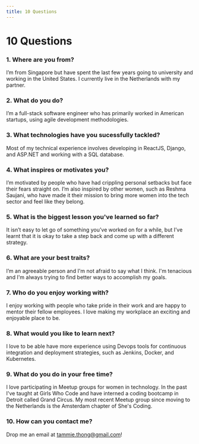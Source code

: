 ```yaml
---
title: 10 Questions
---
```


# 10 Questions

### 1. Where are you from?

I’m from Singapore but have spent the last few years going to university and working in the United States. I currently live in the Netherlands with my partner.

### 2. What do you do?

I’m a full-stack software engineer who has primarily worked in American startups, using agile development methodologies.

### 3. What technologies have you sucessfully tackled?

Most of my technical experience involves developing in ReactJS, Django, and ASP.NET and working with a SQL database.

### 4.  What inspires or motivates you?

I’m motivated by people who have had crippling personal setbacks but face their fears straight on. I’m also inspired by other women, such as Reshma Saujani, who have made it their mission to bring more women into the tech sector and feel like they belong.

### 5. What is the biggest lesson you've learned so far?

It isn’t easy to let go of something you’ve worked on for a while, but I’ve learnt that it is okay to take a step back and come up with a different strategy.

### 6. What are your best traits?

I’m an agreeable person and I'm not afraid to say what I think. I'm tenacious and I'm always trying to find better ways to accomplish my goals. 

### 7. Who do you enjoy working with?
 
I enjoy working with people who take pride in their work and are happy to mentor their fellow employees. I love making my workplace an exciting and enjoyable place to be.

### 8. What would you like to learn next?

I love to be able have more experience using Devops tools for continuous integration and deployment strategies, such as Jenkins, Docker, and Kubernetes. 

### 9. What do you do in your free time?

I love participating in Meetup groups for women in technology. In the past I've taught at Girls Who Code and have interned a coding bootcamp in Detroit called Grand Circus. My most recent Meetup group since moving to the Netherlands is the Amsterdam chapter of She's Coding.

### 10. How can you contact me?
Drop me an email at [tammie.thong@gmail.com](mailto:tammie.thong@gmail.com)!
